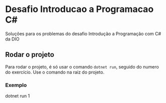 # Desafio Introducao a Programacao C#
Soluções para os problemas do desafio Introdução a Programação com C# da DIO 

## Rodar o projeto
Para rodar o projeto, é só usar o comando `dotnet run`, seguido do numero do exercício. Use o comando na raiz do projeto.

### Exemplo
dotnet run 1
